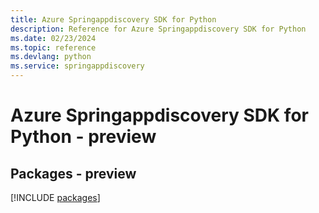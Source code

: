 ```yaml
---
title: Azure Springappdiscovery SDK for Python
description: Reference for Azure Springappdiscovery SDK for Python
ms.date: 02/23/2024
ms.topic: reference
ms.devlang: python
ms.service: springappdiscovery
---
```

# Azure Springappdiscovery SDK for Python - preview
## Packages - preview
[!INCLUDE [packages](springappdiscovery-index.md)]